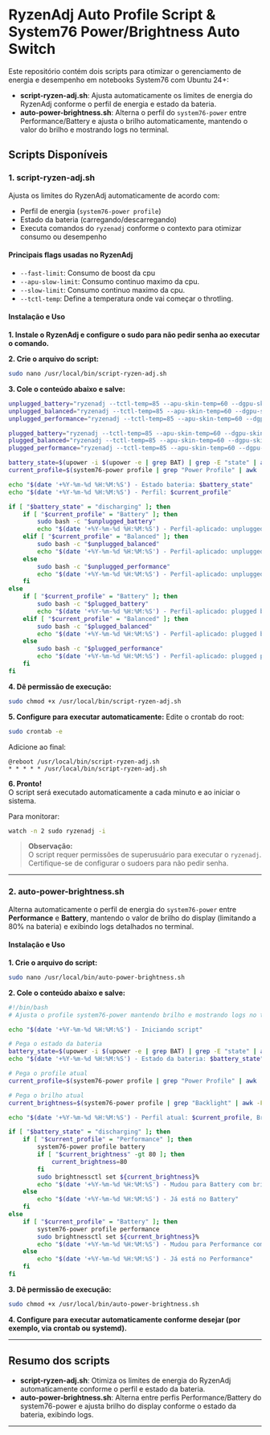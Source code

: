# RyzenAdj Auto Profile Script & System76 Power/Brightness Auto Switch

Este repositório contém dois scripts para otimizar o gerenciamento de energia e desempenho em notebooks System76 com Ubuntu 24+:

- **script-ryzen-adj.sh**: Ajusta automaticamente os limites de energia do RyzenAdj conforme o perfil de energia e estado da bateria.
- **auto-power-brightness.sh**: Alterna o perfil do `system76-power` entre Performance/Battery e ajusta o brilho automaticamente, mantendo o valor do brilho e mostrando logs no terminal.

## Scripts Disponíveis

### 1. script-ryzen-adj.sh

Ajusta os limites do RyzenAdj automaticamente de acordo com:
- Perfil de energia (`system76-power profile`)
- Estado da bateria (carregando/descarregando)
- Executa comandos do `ryzenadj` conforme o contexto para otimizar consumo ou desempenho

#### Principais flags usadas no RyzenAdj

- `--fast-limit`: Consumo de boost da cpu
- `--apu-slow-limit`: Consumo continuo maximo da cpu.
- `--slow-limit`: Consumo continuo maximo da cpu.
- `--tctl-temp`: Define a temperatura onde vai começar o throtling.

#### Instalação e Uso

**1. Instale o RyzenAdj e configure o sudo para não pedir senha ao executar o comando.**

**2. Crie o arquivo do script:**
```bash
sudo nano /usr/local/bin/script-ryzen-adj.sh
```
**3. Cole o conteúdo abaixo e salve:**
```bash
unplugged_battery="ryzenadj --tctl-temp=85 --apu-skin-temp=60 --dgpu-skin-temp=60 --fast-limit=15000 --apu-slow-limit=5000 --slow-limit=5000 --power-saving"
unplugged_balanced="ryzenadj --tctl-temp=85 --apu-skin-temp=60 --dgpu-skin-temp=60 --fast-limit=25000 --apu-slow-limit=15000 --slow-limit=15000 --power-saving"
unplugged_performance="ryzenadj --tctl-temp=85 --apu-skin-temp=60 --dgpu-skin-temp=60 --fast-limit=35000 --apu-slow-limit=25000 --slow-limit=25000 --power-saving"

plugged_battery="ryzenadj --tctl-temp=85 --apu-skin-temp=60 --dgpu-skin-temp=60 --fast-limit=25000 --apu-slow-limit=15000 --slow-limit=15000 --power-saving"
plugged_balanced="ryzenadj --tctl-temp=85 --apu-skin-temp=60 --dgpu-skin-temp=60 --fast-limit=55000 --apu-slow-limit=45000 --slow-limit=45000 --max-performance"
plugged_performance="ryzenadj --tctl-temp=85 --apu-skin-temp=60 --dgpu-skin-temp=60 --fast-limit=75000 --apu-slow-limit=65000 --slow-limit=65000 --max-performance"

battery_state=$(upower -i $(upower -e | grep BAT) | grep -E "state" | awk '{print $2}')
current_profile=$(system76-power profile | grep "Power Profile" | awk '{print $3}')

echo "$(date '+%Y-%m-%d %H:%M:%S') - Estado bateria: $battery_state"
echo "$(date '+%Y-%m-%d %H:%M:%S') - Perfil: $current_profile"

if [ "$battery_state" = "discharging" ]; then
    if [ "$current_profile" = "Battery" ]; then
        sudo bash -c "$unplugged_battery"
        echo "$(date '+%Y-%m-%d %H:%M:%S') - Perfil-aplicado: unplugged battery"
    elif [ "$current_profile" = "Balanced" ]; then
        sudo bash -c "$unplugged_balanced"
        echo "$(date '+%Y-%m-%d %H:%M:%S') - Perfil-aplicado: unplugged balanced"
    else
        sudo bash -c "$unplugged_performance"
        echo "$(date '+%Y-%m-%d %H:%M:%S') - Perfil-aplicado: unplugged performance"
    fi
else
    if [ "$current_profile" = "Battery" ]; then
        sudo bash -c "$plugged_battery"
        echo "$(date '+%Y-%m-%d %H:%M:%S') - Perfil-aplicado: plugged battery"
    elif [ "$current_profile" = "Balanced" ]; then
        sudo bash -c "$plugged_balanced"
        echo "$(date '+%Y-%m-%d %H:%M:%S') - Perfil-aplicado: plugged balanced"
    else
        sudo bash -c "$plugged_performance"
        echo "$(date '+%Y-%m-%d %H:%M:%S') - Perfil-aplicado: plugged performance"
    fi
fi
```

**4. Dê permissão de execução:**
```bash
sudo chmod +x /usr/local/bin/script-ryzen-adj.sh
```

**5. Configure para executar automaticamente:**
Edite o crontab do root:
```bash
sudo crontab -e
```
Adicione ao final:
```
@reboot /usr/local/bin/script-ryzen-adj.sh
* * * * * /usr/local/bin/script-ryzen-adj.sh
```

**6. Pronto!**  
O script será executado automaticamente a cada minuto e ao iniciar o sistema.

Para monitorar:
```bash
watch -n 2 sudo ryzenadj -i
```

> **Observação:**  
O script requer permissões de superusuário para executar o `ryzenadj`.  
Certifique-se de configurar o sudoers para não pedir senha.

---

### 2. auto-power-brightness.sh

Alterna automaticamente o perfil de energia do `system76-power` entre **Performance** e **Battery**, mantendo o valor de brilho do display (limitando a 80% na bateria) e exibindo logs detalhados no terminal.

#### Instalação e Uso

**1. Crie o arquivo do script:**
```bash
sudo nano /usr/local/bin/auto-power-brightness.sh
```

**2. Cole o conteúdo abaixo e salve:**
```bash
#!/bin/bash
# Ajusta o profile system76-power mantendo brilho e mostrando logs no terminal

echo "$(date '+%Y-%m-%d %H:%M:%S') - Iniciando script"

# Pega o estado da bateria
battery_state=$(upower -i $(upower -e | grep BAT) | grep -E "state" | awk '{print $2}')
echo "$(date '+%Y-%m-%d %H:%M:%S') - Estado da bateria: $battery_state"

# Pega o profile atual
current_profile=$(system76-power profile | grep "Power Profile" | awk '{print $3}')

# Pega o brilho atual
current_brightness=$(system76-power profile | grep "Backlight" | awk -F'=' '{print $2}' | awk '{print $1}' | tr -d '%')

echo "$(date '+%Y-%m-%d %H:%M:%S') - Perfil atual: $current_profile, Brilho atual: $current_brightness"

if [ "$battery_state" = "discharging" ]; then
    if [ "$current_profile" = "Performance" ]; then
        system76-power profile battery
        if [ "$current_brightness" -gt 80 ]; then
            current_brightness=80
        fi
        sudo brightnessctl set ${current_brightness}%
        echo "$(date '+%Y-%m-%d %H:%M:%S') - Mudou para Battery com brilho $current_brightness%"
    else
        echo "$(date '+%Y-%m-%d %H:%M:%S') - Já está no Battery"
    fi
else
    if [ "$current_profile" = "Battery" ]; then
        system76-power profile performance
        sudo brightnessctl set ${current_brightness}%
        echo "$(date '+%Y-%m-%d %H:%M:%S') - Mudou para Performance com brilho $current_brightness%"
    else
        echo "$(date '+%Y-%m-%d %H:%M:%S') - Já está no Performance"
    fi
fi
```

**3. Dê permissão de execução:**
```bash
sudo chmod +x /usr/local/bin/auto-power-brightness.sh
```

**4. Configure para executar automaticamente conforme desejar (por exemplo, via crontab ou systemd).**

---

## Resumo dos scripts

- **script-ryzen-adj.sh**: Otimiza os limites de energia do RyzenAdj automaticamente conforme o perfil e estado da bateria.
- **auto-power-brightness.sh**: Alterna entre perfis Performance/Battery do system76-power e ajusta brilho do display conforme o estado da bateria, exibindo logs.

---
